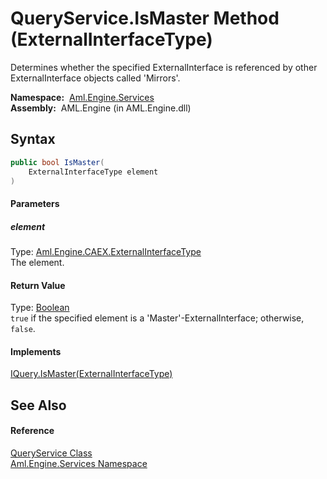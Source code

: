 QueryService.IsMaster Method (ExternalInterfaceType)
====================================================
Determines whether the specified ExternalInterface is referenced by other ExternalInterface objects called 'Mirrors'.

  **Namespace:**  [Aml.Engine.Services][1]  
  **Assembly:**  AML.Engine (in AML.Engine.dll)

Syntax
------

```csharp
public bool IsMaster(
	ExternalInterfaceType element
)
```

#### Parameters

##### *element*
Type: [Aml.Engine.CAEX.ExternalInterfaceType][2]  
The element.

#### Return Value
Type: [Boolean][3]  
`true` if the specified element is a 'Master'-ExternalInterface; otherwise, `false`. 
#### Implements
[IQuery.IsMaster(ExternalInterfaceType)][4]  


See Also
--------

#### Reference
[QueryService Class][5]  
[Aml.Engine.Services Namespace][1]  

[1]: ../README.md
[2]: ../../Aml.Engine.CAEX/ExternalInterfaceType/README.md
[3]: https://docs.microsoft.com/dotnet/api/system.boolean
[4]: ../../Aml.Engine.Services.Interfaces/IQuery/IsMaster_1.md
[5]: README.md
[6]: https://www.automationml.org
[7]: ../../icons/logoShade.png